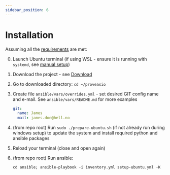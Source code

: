 ```yaml
---
sidebar_position: 6
---
```


# Installation

Assuming all the [requirements](./requirements) are met:

0. Launch Ubuntu terminal (if using WSL - ensure it is running with `systemd`, see [manual setup](./windows/manual))
1. Download the project - see [Download](./download)
2. Go to downloaded directory: `cd ~/proveasio`
3. Create file `ansible/vars/overrides.yml` - set desired GIT config name and e-mail. See `ansible/vars/README.md` for more examples

   ```yaml
   git:
     name: James
     mail: james.doe@hell.no
   ```

4. (from repo root) Run `sudo ./prepare-ubuntu.sh` (if not already run during windows setup) to update the system and install required python and ansible packages
5. Reload your terminal (close and open again)
6. (from repo root) Run ansible: 

    ```shell
    cd ansible; ansible-playbook -i inventory.yml setup-ubuntu.yml -K
    ```

